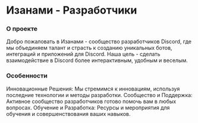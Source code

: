 # Изанами - Разработчики
### О проекте
Добро пожаловать в Изанами - сообщество разработчиков Discord, где мы объединяем талант и страсть к созданию уникальных ботов, интеграций и приложений для Discord. Наша цель - сделать взаимодействие в Discord более интерактивным, удобным и веселым.

### Особенности
Инновационные Решения: Мы стремимся к инновациям, используя последние технологии и методы разработки.
Сообщество и Поддержка: Активное сообщество разработчиков готово помочь вам в любых вопросах.
Обучение и Разработка: Ресурсы и мероприятия для обучения и совершенствования ваших навыков.
